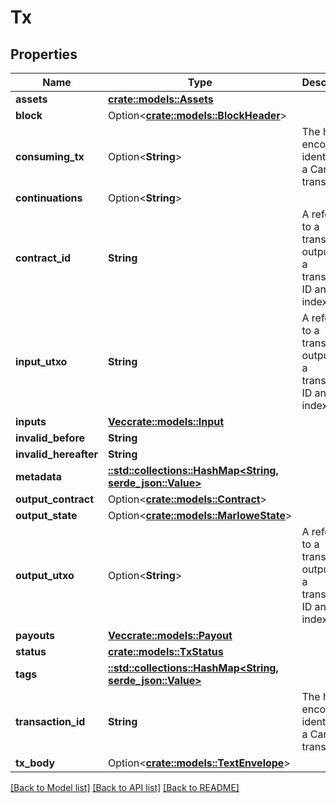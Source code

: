 # Tx

## Properties

Name | Type | Description | Notes
------------ | ------------- | ------------- | -------------
**assets** | [**crate::models::Assets**](Assets.md) |  | 
**block** | Option<[**crate::models::BlockHeader**](BlockHeader.md)> |  | [optional]
**consuming_tx** | Option<**String**> | The hex-encoded identifier of a Cardano transaction | [optional]
**continuations** | Option<**String**> |  | [optional]
**contract_id** | **String** | A reference to a transaction output with a transaction ID and index. | 
**input_utxo** | **String** | A reference to a transaction output with a transaction ID and index. | 
**inputs** | [**Vec<crate::models::Input>**](Input.md) |  | 
**invalid_before** | **String** |  | 
**invalid_hereafter** | **String** |  | 
**metadata** | [**::std::collections::HashMap<String, serde_json::Value>**](serde_json::Value.md) |  | 
**output_contract** | Option<[**crate::models::Contract**](Contract.md)> |  | [optional]
**output_state** | Option<[**crate::models::MarloweState**](MarloweState.md)> |  | [optional]
**output_utxo** | Option<**String**> | A reference to a transaction output with a transaction ID and index. | [optional]
**payouts** | [**Vec<crate::models::Payout>**](Payout.md) |  | 
**status** | [**crate::models::TxStatus**](TxStatus.md) |  | 
**tags** | [**::std::collections::HashMap<String, serde_json::Value>**](serde_json::Value.md) |  | 
**transaction_id** | **String** | The hex-encoded identifier of a Cardano transaction | 
**tx_body** | Option<[**crate::models::TextEnvelope**](TextEnvelope.md)> |  | [optional]

[[Back to Model list]](../README.md#documentation-for-models) [[Back to API list]](../README.md#documentation-for-api-endpoints) [[Back to README]](../README.md)


